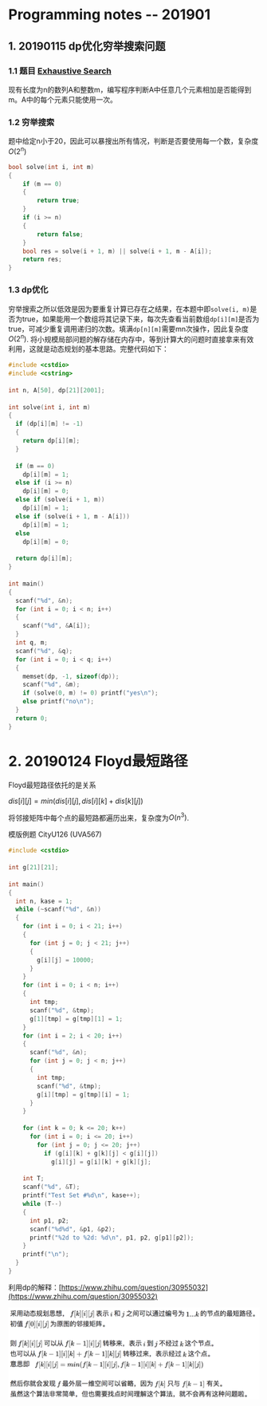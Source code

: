 # Programming notes -- 201901

## 1. 20190115 dp优化穷举搜索问题

### 1.1 题目 [Exhaustive Search](http://judge.u-aizu.ac.jp/onlinejudge/description.jsp?id=ALDS1_5_A)

现有长度为n的数列A和整数m，编写程序判断A中任意几个元素相加是否能得到m。A中的每个元素只能使用一次。

### 1.2 穷举搜索

题中给定n小于20，因此可以暴搜出所有情况，判断是否要使用每一个数，复杂度$O(2^n)$

```c++
bool solve(int i, int m)
{
	if (m == 0)
	{
		return true;
	}
	if (i >= n)
	{
		return false;
	}
	bool res = solve(i + 1, m) || solve(i + 1, m - A[i]);
	return res;
}
```



### 1.3 dp优化

穷举搜索之所以低效是因为要重复计算已存在之结果，在本题中即`solve(i, m)`是否为true，如果能用一个数组将其记录下来，每次先查看当前数组`dp[i][m]`是否为true，可减少重复调用递归的次数。填满`dp[n][m]`需要mn次操作，因此复杂度$O(2^n)$. 将小规模局部问题的解存储在内存中，等到计算大的问题时直接拿来有效利用，这就是动态规划的基本思路。完整代码如下：

```c++
#include <cstdio>
#include <cstring>

int n, A[50], dp[21][2001];

int solve(int i, int m)
{
  if (dp[i][m] != -1)
  {
    return dp[i][m];
  }

  if (m == 0)
    dp[i][m] = 1;
  else if (i >= n)
    dp[i][m] = 0;
  else if (solve(i + 1, m))
    dp[i][m] = 1;
  else if (solve(i + 1, m - A[i]))
    dp[i][m] = 1;
  else
    dp[i][m] = 0;

  return dp[i][m];
}

int main()
{
  scanf("%d", &n);
  for (int i = 0; i < n; i++)
  {
    scanf("%d", &A[i]);
  }
  int q, m;
  scanf("%d", &q);
  for (int i = 0; i < q; i++)
  {
    memset(dp, -1, sizeof(dp));
    scanf("%d", &m);
    if (solve(0, m) != 0) printf("yes\n");
    else printf("no\n");
  }
  return 0;
}

```

# 2. 20190124 Floyd最短路径

Floyd最短路径依托的是关系

$dis[i][j] = min(dis[i][j], dis[i][k] + dis[k][j])$

将邻接矩阵中每个点的最短路都遍历出来，复杂度为$O(n^3)$.

模版例题 CityU126 (UVA567)

```c++
#include <cstdio>

int g[21][21];

int main()
{
  int n, kase = 1;
  while (~scanf("%d", &n))
  {
    for (int i = 0; i < 21; i++)
    {
      for (int j = 0; j < 21; j++)
      {
        g[i][j] = 10000;
      }
    }
    for (int i = 0; i < n; i++)
    {
      int tmp;
      scanf("%d", &tmp);
      g[1][tmp] = g[tmp][1] = 1;
    }
    for (int i = 2; i < 20; i++)
    {
      scanf("%d", &n);
      for (int j = 0; j < n; j++)
      {
        int tmp;
        scanf("%d", &tmp);
        g[i][tmp] = g[tmp][i] = 1;
      }
    }

    for (int k = 0; k <= 20; k++)
      for (int i = 0; i <= 20; i++)
        for (int j = 0; j <= 20; j++)
          if (g[i][k] + g[k][j] < g[i][j])
            g[i][j] = g[i][k] + g[k][j];

    int T;
    scanf("%d", &T);
    printf("Test Set #%d\n", kase++);
    while (T--)
    {
      int p1, p2;
      scanf("%d%d", &p1, &p2);
      printf("%2d to %2d: %d\n", p1, p2, g[p1][p2]);
    }
    printf("\n");
  }
}
```

利用dp的解释：[https://www.zhihu.com/question/30955032](https://www.zhihu.com/question/30955032)

![floyd-explanation](floyd-explanation.png)

